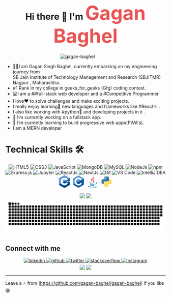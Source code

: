 
<h1  align="center">Hi there 👋 I'm <span style="font-size:60px; color:rgb(234, 83, 83);"> Gagan Baghel </span> </h1>


<p align="center" style="width:90%" >
 <img style="width:70%" align="center" src="https://github-readme-streak-stats.herokuapp.com/?user=gagan-baghel&show_icons=true&theme=synthwave" alt="gagan-baghel" />
</p>


 
- 👨‍🎓I am Gagan Singh Baghel, currently embarking on my engineering journey from  
SB Jain Institute of Technology Management and Research (SBJITMR) Nagpur , Maharashtra.<br/>
- #1 Rank in my college in geeks_for_geeks (Gfg) coding contest.<br/>
- 💻I am a ##full-stack web developer and a #Competitive Programmer<br/>
- I love❤ to solve challenges and make exciting projects. <br/>
- I really enjoy learning🚀 new languages and frameworks like #React⚛ .<br/>
- I also like working with #python🐍 and developing projects in it .<br/>
- 🔭 I’m currently working on a fullstack app.<br/>
- 🌱 I’m currently learning to build progressive web apps(PWA's).<br/>
- I am a MERN developer
 
 
<h1>Technical Skills 🛠</h1>


<p align="center"> 
<img alt="HTML5" src="https://img.shields.io/badge/html5-%23E34F26.svg?&style=for-the-badge&logo=html5&logoColor=white" />
 <img alt="CSS3" src="https://img.shields.io/badge/css3-%231572B6.svg?&style=for-the-badge&logo=css3&logoColor=white" />
 <img alt="JavaScript" src="https://img.shields.io/badge/javascript-%23323330.svg?&style=for-the-badge&logo=javascript&logoColor=%23F7DF1E" />
 <img alt="MongoDB" src="https://img.shields.io/badge/MongoDB-lightgreen?style=for-the-badge&logo=mongodb&logoColor=4EA94B" />
 <img alt="MySQL" src="https://img.shields.io/badge/MySQL-gray?style=for-the-badge&logo=mysql&logoColor=4EA94B" />
 <img alt="NodeJs" src="https://img.shields.io/badge/Node.js-339933?style=for-the-badge&logo=nodedotjs&logoColor=white" />
    <img alt="npm" src="https://img.shields.io/badge/npm-CB3837?style=for-the-badge&logo=npm&logoColor=white" />
    <img alt="Express.js" src="https://img.shields.io/badge/Express.js-000000?style=for-the-badge&logo=express&logoColor=white" />
    <img alt="Jupyter" src="https://img.shields.io/badge/Jupyter-F37626.svg?&style=for-the-badge&logo=Jupyter&logoColor=white" />
    <img alt="ReactJs" src="https://img.shields.io/badge/React-20232A?style=for-the-badge&logo=react&logoColor=61DAFB" />
     <img alt="NextJs" src="https://img.shields.io/badge/NextJS-20232A?style=for-the-badge&logo=nextjs&logoColor=black" />
    <img alt="Git" src="https://img.shields.io/badge/Git-F05032?style=for-the-badge&logo=git&logoColor=white" />
    <img alt="VS Code" src="https://img.shields.io/badge/Visual_Studio_Code-0078D4?style=for-the-badge&logo=visual%20studio%20code&logoColor=white" />
    <img alt="IntelliJIDEA" src="https://img.shields.io/badge/IntelliJIDEA-000000.svg?style=for-the-badge&logo=intellij-idea&logoColor=white" />

<br>
    
<img src="https://raw.githubusercontent.com/devicons/devicon/master/icons/cplusplus/cplusplus-original.svg" alt="cplusplus" width="40" height="40"/> 
<img src="https://raw.githubusercontent.com/devicons/devicon/master/icons/c/c-original.svg" alt="c" width="40" height="40"/>
<img src="https://raw.githubusercontent.com/devicons/devicon/master/icons/java/java-original.svg" alt="java" width="40" height="40"/>
<img src="https://raw.githubusercontent.com/devicons/devicon/master/icons/python/python-original.svg" alt="python" width="40" height="40"/>

<div align="center">
   <img  src="https://github-readme-stats.vercel.app/api?username=gagan-baghel&show_icons=true&theme=cobalt"></img>
   <img height="195px"  src="https://github-readme-stats.vercel.app/api/top-langs/?username=gagan-baghel&show_icons=true&theme=cobalt&layout=compact" /> 
</div>

<div align="center">
<img src="https://github.com/kothariji/kothariji/blob/master/github-user-contribution.svg"></img>
</div>


## Connect with me  
<div align="center">
 <a href="https://www.linkedin.com/in/gagan-singh-baghel-0a894220b/" target="_blank">
<img src=https://img.shields.io/badge/linkedin-%231E77B5.svg?&style=for-the-badge&logo=linkedin&logoColor=white alt=linkedin style="margin-bottom: 5px;" />
</a>
<a href="https://github.com/gagan-baghel" target="_blank">
<img src=https://img.shields.io/badge/github-%2324292e.svg?&style=for-the-badge&logo=github&logoColor=white alt=github style="margin-bottom: 5px;" />
</a>
<a href="https://twitter.com" target="_blank">
<img src=https://img.shields.io/badge/twitter-%2300acee.svg?&style=for-the-badge&logo=twitter&logoColor=white alt=twitter style="margin-bottom: 5px;" />
</a>
 
 

<a href="https://stackoverflow.com/users/15969841/gagan-baghel" target="_blank">
<img src=https://img.shields.io/badge/stackoverflow-%23F28032.svg?&style=for-the-badge&logo=stackoverflow&logoColor=white alt=stackoverflow style="margin-bottom: 5px;" />
</a>

<a href="https://www.instagram.com" target="_blank">
<img src=https://img.shields.io/badge/instagram-%23000000.svg?&style=for-the-badge&logo=instagram&logoColor=white alt=instagram style="margin-bottom: 5px;" />
</a>
</div>



<div align="center">
<img src="https://img.shields.io/github/followers/gagan-baghel.svg?style=social&label=Follow"></img>
<img src="https://gpvc.arturio.dev/gagan-baghel"></img>

</div>

---

Leave a ⭐ from (https://github.com/gagan-baghel/gagan-baghel) if you like 😁

